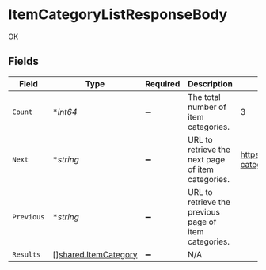 # ItemCategoryListResponseBody

OK


## Fields

| Field                                                        | Type                                                         | Required                                                     | Description                                                  | Example                                                      |
| ------------------------------------------------------------ | ------------------------------------------------------------ | ------------------------------------------------------------ | ------------------------------------------------------------ | ------------------------------------------------------------ |
| `Count`                                                      | **int64*                                                     | :heavy_minus_sign:                                           | The total number of item categories.                         | 3                                                            |
| `Next`                                                       | **string*                                                    | :heavy_minus_sign:                                           | URL to retrieve the next page of item categories.            | https://pokeapi.co/api/v2/item-category/?offset=20&limit=20  |
| `Previous`                                                   | **string*                                                    | :heavy_minus_sign:                                           | URL to retrieve the previous page of item categories.        |                                                              |
| `Results`                                                    | [][shared.ItemCategory](../../models/shared/itemcategory.md) | :heavy_minus_sign:                                           | N/A                                                          |                                                              |